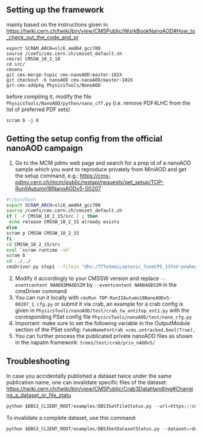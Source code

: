 ## Setting up the framework

mainly based on the instructions given in https://twiki.cern.ch/twiki/bin/view/CMSPublic/WorkBookNanoAOD#How_to_check_out_the_code_and_pr
```
export SCRAM_ARCH=slc6_amd64_gcc700
source /cvmfs/cms.cern.ch/cmsset_default.sh
cmsrel CMSSW_10_2_18
cd src/
cmsenv
git cms-merge-topic cms-nanoAOD:master-102X
git checkout -b nanoAOD cms-nanoAOD/master-102X
git-cms-addpkg PhysicsTools/NanoAOD
```
before compiling it, modify the file `PhysicsTools/NanoAOD/python/nano_cff.py` (i.e. remove PDF4LHC from the list of preferred PDF sets)
```
scram b -j 8
```

## Getting the setup config from the official nanoAOD campaign

1. Go to the MCM pdmv web page and search for a prep id of a nanoAOD sample which you want to reproduce privately from MiniAOD and get the setup command, e.g.: https://cms-pdmv.cern.ch/mcm/public/restapi/requests/get_setup/TOP-RunIIAutumn18NanoAODv5-00207
```bash
#!/bin/bash
export SCRAM_ARCH=slc6_amd64_gcc700
source /cvmfs/cms.cern.ch/cmsset_default.sh
if [ -r CMSSW_10_2_15/src ] ; then 
 echo release CMSSW_10_2_15 already exists
else
scram p CMSSW CMSSW_10_2_15
fi
cd CMSSW_10_2_15/src
eval `scram runtime -sh`
scram b
cd ../../
cmsDriver.py step1 --filein "dbs:/TTToSemiLeptonic_TuneCP5_13TeV-powheg-pythia8/RunIIAutumn18MiniAOD-102X_upgrade2018_realistic_v15_ext3-v2/MINIAODSIM" --fileout file:TOP-RunIIAutumn18NanoAODv5-00207.root --mc --eventcontent NANOEDMAODSIM --datatier NANOAODSIM --conditions 102X_upgrade2018_realistic_v19 --step NANO --nThreads 2 --era Run2_2018,run2_nanoAOD_102Xv1 --python_filename TOP-RunIIAutumn18NanoAODv5-00207_1_cfg.py --no_exec --customise Configuration/DataProcessing/Utils.addMonitoring -n 10000 || exit $? ;
```

2. Modify it accordingly to your CMSSW version and replace `--eventcontent NANOEDMAODSIM` by `--eventcontent NANOAODSIM` in the cmsDriver command
3. You can run it locally with `cmsRun TOP-RunIIAutumn18NanoAODv5-00207_1_cfg.py` or submit it via crab, an example for a crab config is given in `PhysicsTools/nanoAOD/test/crab_tw_antitop_ext1.py` with the corresponding PSet config file `PhysicsTools/nanoAOD/test/nano_cfg.py`
4. Important: make sure to set the following variable in the OutputModule section of the PSet config: `fakeNameForCrab =cms.untracked.bool(True),`
5. You can further process the publicated private nanoAOD files as shown in the napalm framework: `trees/test/crab/priv_nAODv5/`

## Troubleshooting

In case you accidentally published a dataset twice under the same publication name, one can invalidate specific files of the dataset: https://twiki.cern.ch/twiki/bin/view/CMSPublic/Crab3DataHandling#Changing_a_dataset_or_file_statu
```python
python $DBS3_CLIENT_ROOT/examples/DBS3SetFileStatus.py --url=https://cmsweb.cern.ch/dbs/prod/phys03/DBSWriter --status=invalid --recursive=False  --files=<LFN>
```
To invalidate a complete dataset, use this command:
```python
python $DBS3_CLIENT_ROOT/examples/DBS3SetDatasetStatus.py --dataset=<datasetname> --url=https://cmsweb.cern.ch/dbs/prod/phys03/DBSWriter --status=INVALID --recursive=False
```

